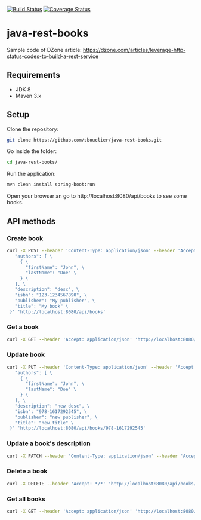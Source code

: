 [![Build Status](https://travis-ci.org/sbouclier/java-rest-books.svg?branch=master)](https://travis-ci.org/sbouclier/java-rest-books)
[![Coverage Status](https://coveralls.io/repos/github/sbouclier/java-rest-books/badge.svg?branch=master)](https://coveralls.io/github/sbouclier/java-rest-books?branch=master)

# java-rest-books

Sample code of DZone article: https://dzone.com/articles/leverage-http-status-codes-to-build-a-rest-service

## Requirements
- JDK 8
- Maven 3.x

## Setup

Clone the repository:
```bash
git clone https://github.com/sbouclier/java-rest-books.git
```

Go inside the folder:
```bash
cd java-rest-books/
```

Run the application:
```bash
mvn clean install spring-boot:run
```

Open your browser an go to http://localhost:8080/api/books to see some books.

## API methods

### Create book

```bash
curl -X POST --header 'Content-Type: application/json' --header 'Accept: */*' -d '{ \ 
   "authors": [ \ 
     { \ 
       "firstName": "John", \ 
       "lastName": "Doe" \ 
     } \ 
   ], \ 
   "description": "desc", \ 
   "isbn": "123-1234567890", \ 
   "publisher": "My publisher", \ 
   "title": "My book" \ 
 }' 'http://localhost:8080/api/books'
```

### Get a book

```bash
curl -X GET --header 'Accept: application/json' 'http://localhost:8080/api/books/978-0321356680'
```

### Update book

```bash
curl -X PUT --header 'Content-Type: application/json' --header 'Accept: application/json' -d '{ \ 
   "authors": [ \ 
     { \ 
       "firstName": "John", \ 
       "lastName": "Doe" \ 
     } \ 
   ], \ 
   "description": "new desc", \ 
   "isbn": "978-1617292545", \ 
   "publisher": "new publisher", \ 
   "title": "new title" \ 
 }' 'http://localhost:8080/api/books/978-1617292545'
```

### Update a book's description

```bash
curl -X PATCH --header 'Content-Type: application/json' --header 'Accept: application/json' -d 'new description' 'http://localhost:8080/api/books/978-1491900864'
```

### Delete a book

```bash
curl -X DELETE --header 'Accept: */*' 'http://localhost:8080/api/books/978-1617292545'
```

### Get all books

```bash
curl -X GET --header 'Accept: application/json' 'http://localhost:8080/api/books?sort=id&order=asc'
```
